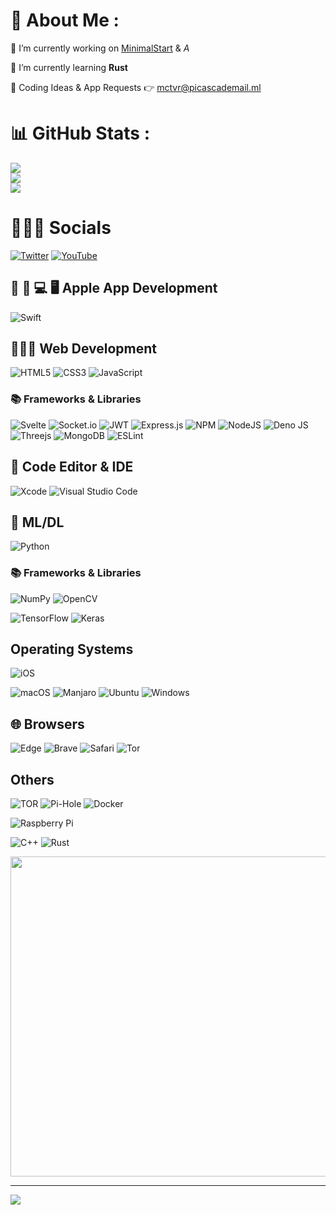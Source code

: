 # 💫 About Me :
🔭 I’m currently working on <!--[WebMusicPlayer](https://github.com/MCTVR/WebMusicPlayer)-->[MinimalStart](https://github.com/MCTVR/MinimalStart) & *A*

🌱 I’m currently learning **Rust**

📩 Coding Ideas & App Requests 👉 [mctvr@picascademail.ml](mailto:mctvr@picascademail.ml)

# 📊 GitHub Stats :
![](https://github-readme-stats-mctvr.vercel.app/api/?username=MCTVR&count_private=true&layout=compact&theme=highcontrast)<br/>
![](https://github-readme-streak-stats.herokuapp.com/?user=MCTVR&theme=tokyo_night&hide_border=true)<br/>
![](https://github-readme-stats-mctvr.vercel.app/api/top-langs/?username=MCTVR&count_private=true&layout=compact&theme=highcontrast)

# 🙋🏻‍♂️ Socials
[![Twitter](https://img.shields.io/badge/Twitter-%231DA1F2.svg?style=for-the-badge&logo=Twitter&logoColor=white)](https://twitter.com/Master_Creeper_)
[![YouTube](https://img.shields.io/badge/YouTube-%23FF0000.svg?style=for-the-badge&logo=YouTube&logoColor=white)](https://youtube.com/c/MasterCreeperMCTVR)

##  📱 💻 🖥 Apple App Development
![Swift](https://img.shields.io/badge/swift-F54A2A?style=for-the-badge&logo=swift&logoColor=white)

## 👨🏻‍💻 Web Development
![HTML5](https://img.shields.io/badge/html5-%23E34F26.svg?style=for-the-badge&logo=html5&logoColor=white)
![CSS3](https://img.shields.io/badge/css3-%231572B6.svg?style=for-the-badge&logo=css3&logoColor=white)
![JavaScript](https://img.shields.io/badge/javascript-%23323330.svg?style=for-the-badge&logo=javascript&logoColor=%23F7DF1E)

### 📚 Frameworks & Libraries
![Svelte](https://img.shields.io/badge/svelte-%23f1413d.svg?style=for-the-badge&logo=svelte&logoColor=white)
![Socket.io](https://img.shields.io/badge/Socket.io-black?style=for-the-badge&logo=socket.io&badgeColor=010101)
![JWT](https://img.shields.io/badge/JWT-black?style=for-the-badge&logo=JSON%20web%20tokens)
![Express.js](https://img.shields.io/badge/express.js-%23404d59.svg?style=for-the-badge&logo=express&logoColor=%2361DAFB)
![NPM](https://img.shields.io/badge/NPM-%23000000.svg?style=for-the-badge&logo=npm&logoColor=white)
![NodeJS](https://img.shields.io/badge/node.js-6DA55F?style=for-the-badge&logo=node.js&logoColor=white)
![Deno JS](https://img.shields.io/badge/deno%20js-000000?style=for-the-badge&logo=deno&logoColor=white)
![Threejs](https://img.shields.io/badge/threejs-black?style=for-the-badge&logo=three.js&logoColor=white)
![MongoDB](https://img.shields.io/badge/MongoDB-%234ea94b.svg?style=for-the-badge&logo=mongodb&logoColor=white)
![ESLint](https://img.shields.io/badge/ESLint-4B3263?style=for-the-badge&logo=eslint&logoColor=white)

## 🔨 Code Editor & IDE
![Xcode](https://img.shields.io/badge/Xcode-007ACC?style=for-the-badge&logo=Xcode&logoColor=white)
![Visual Studio Code](https://img.shields.io/badge/Visual%20Studio%20Code-0078d7.svg?style=for-the-badge&logo=visual-studio-code&logoColor=white)

## 🤖 ML/DL
![Python](https://img.shields.io/badge/python-3670A0?style=for-the-badge&logo=python&logoColor=ffdd54)

### 📚 Frameworks & Libraries
![NumPy](https://img.shields.io/badge/numpy-%23013243.svg?style=for-the-badge&logo=numpy&logoColor=white)
![OpenCV](https://img.shields.io/badge/opencv-%23white.svg?style=for-the-badge&logo=opencv&logoColor=white)

![TensorFlow](https://img.shields.io/badge/TensorFlow-%23FF6F00.svg?style=for-the-badge&logo=TensorFlow&logoColor=white)
![Keras](https://img.shields.io/badge/Keras-%23D00000.svg?style=for-the-badge&logo=Keras&logoColor=white)

## Operating Systems
![iOS](https://img.shields.io/badge/iOS-000000?style=for-the-badge&logo=ios&logoColor=white)

![macOS](https://img.shields.io/badge/mac%20os-000000?style=for-the-badge&logo=macos&logoColor=F0F0F0)
![Manjaro](https://img.shields.io/badge/Manjaro-35BF5C?style=for-the-badge&logo=Manjaro&logoColor=white)
![Ubuntu](https://img.shields.io/badge/Ubuntu-E95420?style=for-the-badge&logo=ubuntu&logoColor=white)
![Windows](https://img.shields.io/badge/Windows-0078D6?style=for-the-badge&logo=windows&logoColor=white)

## 🌐 Browsers
![Edge](https://img.shields.io/badge/Edge-0078D7?style=for-the-badge&logo=Microsoft-edge&logoColor=white)
![Brave](https://img.shields.io/badge/Brave-FB542B?style=for-the-badge&logo=Brave&logoColor=white)
![Safari](https://img.shields.io/badge/Safari-000000?style=for-the-badge&logo=Safari&logoColor=white)
![Tor](https://img.shields.io/badge/Tor-7D4698?style=for-the-badge&logo=Tor-Browser&logoColor=white)

## Others
![TOR](https://img.shields.io/badge/tor-%237E4798.svg?style=for-the-badge&logo=tor-project&logoColor=white)
![Pi-Hole](https://img.shields.io/badge/pihole-%2396060C.svg?style=for-the-badge&logo=pi-hole&logoColor=white)
![Docker](https://img.shields.io/badge/docker-%230db7ed.svg?style=for-the-badge&logo=docker&logoColor=white)

![Raspberry Pi](https://img.shields.io/badge/-RaspberryPi-C51A4A?style=for-the-badge&logo=Raspberry-Pi)

![C++](https://img.shields.io/badge/c++-%2300599C.svg?style=for-the-badge&logo=c%2B%2B&logoColor=white)
![Rust](https://img.shields.io/badge/rust-%23000000.svg?style=for-the-badge&logo=rust&logoColor=white)

<img src="https://random-memer.herokuapp.com/" width="512px"/>

---
[![](https://visitcount.itsvg.in/api?id=MCTVR&icon=0&color=0)](https://visitcount.itsvg.in)
